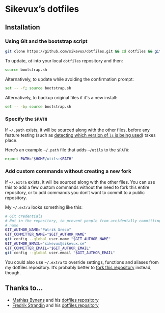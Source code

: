 # Sikevux’s dotfiles

## Installation

### Using Git and the bootstrap script

```bash
git clone https://github.com/sikevux/dotfiles.git && cd dotfiles && git submodule init && git submodule update && source bootstrap.sh
```

To update, `cd` into your local `dotfiles` repository and then:

```bash
source bootstrap.sh
```

Alternatively, to update while avoiding the confirmation prompt:

```bash
set -- -f; source bootstrap.sh
```

Alternatively, to backup original files if it's a new install:

```bash
set -- -b; source bootstrap.sh
```

### Specify the `$PATH`

If `~/.path` exists, it will be sourced along with the other files, before any
feature testing (such as
[detecting which version of `ls` is being used](https://github.com/mathiasbynens/dotfiles/blob/aff769fd75225d8f2e481185a71d5e05b76002dc/.aliases#L21-26)) takes place.

Here’s an example `~/.path` file that adds `~/utils` to the `$PATH`:

```bash
export PATH="$HOME/utils:$PATH"
```

### Add custom commands without creating a new fork

If `~/.extra` exists, it will be sourced along with the other files. You can use
this to add a few custom commands without the need to fork this entire
repository, or to add commands you don’t want to commit to a public repository.

My `~/.extra` looks something like this:

```bash
# Git credentials
# Not in the repository, to prevent people from accidentally committing under my
# name
GIT_AUTHOR_NAME="Patrik Greco"
GIT_COMMITTER_NAME="$GIT_AUTHOR_NAME"
git config --global user.name "$GIT_AUTHOR_NAME"
GIT_AUTHOR_EMAIL="sikevux@sikevux.se"
GIT_COMMITTER_EMAIL="$GIT_AUTHOR_EMAIL"
git config --global user.email "$GIT_AUTHOR_EMAIL"
```

You could also use `~/.extra` to override settings, functions and aliases from
my dotfiles repository. It’s probably better to
[fork this repository](https://github.com/sikevux/dotfiles/fork) instead, though.

## Thanks to…

* [Mathias Bynens](http://mathiasbynens.be/) and his [dotfiles repository](https://github.com/mathiasbynens/dotfiles)
* [Fredrik Strandin](http://kd35a.se) and his [dotfiles repository](https://github.com/kd35a/dotfiles)
